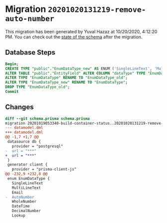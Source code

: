 # Migration `20201020131219-remove-auto-number`

This migration has been generated by Yuval Hazaz at 10/20/2020, 4:12:20 PM.
You can check out the [state of the schema](./schema.prisma) after the migration.

## Database Steps

```sql
Begin;
CREATE TYPE "public"."EnumDataType_new" AS ENUM ('SingleLineText', 'MultiLineText', 'Email', 'WholeNumber', 'DateTime', 'DecimalNumber', 'Lookup', 'MultiSelectOptionSet', 'OptionSet', 'Boolean', 'GeographicAddress', 'Id', 'CreatedAt', 'UpdatedAt');
ALTER TABLE "public"."EntityField" ALTER COLUMN "dataType" TYPE "EnumDataType_new" USING ("dataType"::text::"EnumDataType_new");
ALTER TYPE "EnumDataType" RENAME TO "EnumDataType_old";
ALTER TYPE "EnumDataType_new" RENAME TO "EnumDataType";
DROP TYPE "EnumDataType_old";
Commit
```

## Changes

```diff
diff --git schema.prisma schema.prisma
migration 20201019053340-build-container-status..20201020131219-remove-auto-number
--- datamodel.dml
+++ datamodel.dml
@@ -1,7 +1,7 @@
 datasource db {
   provider = "postgresql"
-  url = "***"
+  url = "***"
 }
 generator client {
   provider = "prisma-client-js"
@@ -232,9 +232,8 @@
 enum EnumDataType {
   SingleLineText
   MultiLineText
   Email
-  AutoNumber
   WholeNumber
   DateTime
   DecimalNumber
   Lookup
```


